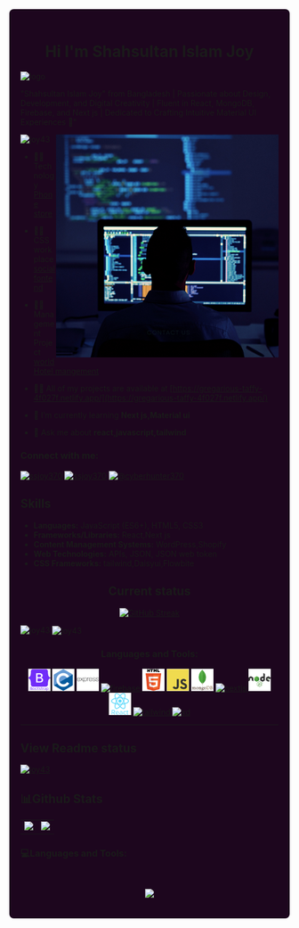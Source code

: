 <div style="background-color: #1D061E; padding: 20px; border-radius: 8px;">
<h1 align="center">Hi I'm Shahsultan Islam Joy</h1>

![logo](https://i.ibb.co/Z6Q0hSp/shahsultan-islam-joy.gif)

"Shahsultan Islam Joy" from Bangladesh  | Passionate about Design, Development, and Digital Creativity | Fluent in React, MongoDB, Firebase, and Next js | Dedicated to Crafting Intuitive Material UI Experiences 🚀"

<img align="right" alt="coding" width="400" src="./image/Web Development .png">


<p align="left"> <img src="https://komarev.com/ghpvc/?username=joy43&label=Profile%20views&color=0e75b6&style=flat" alt="joy43" /> </p>

- 👨‍💻Technology [Phone store](https://github.com/Joy43/asingment--10-client.git)


- 👨‍💻 CSS workplace [social fontend](https://github.com/Joy43/Social-BD.git)

- 👨‍💻Management Project [world Hotel mangement](https://github.com/Joy43/assingment-11-hotel-client.git)

- 👨‍💻 All of my projects are available at [https://gregarious-taffy-4f027f.netlify.app/](https://gregarious-taffy-4f027f.netlify.app/)
- 🌱 I’m currently learning **Next js,Material ui**
- 💬 Ask me about **react,javascript,tailwind**

<h3 align="left">Connect with me:</h3>
<p align="left">
<a href="https://fb.com/ssjoy370" target="blank"><img align="center" src="https://raw.githubusercontent.com/rahuldkjain/github-profile-readme-generator/master/src/images/icons/Social/facebook.svg" alt="ssjoy370" height="30" width="40" /></a>
<a href="https://instagram.com/ssjoy370" target="blank"><img align="center" src="https://raw.githubusercontent.com/rahuldkjain/github-profile-readme-generator/master/src/images/icons/Social/instagram.svg" alt="ssjoy370" height="30" width="40" /></a>
<a href="https://www.youtube.com/c/@cyberhunter370" target="blank"><img align="center" src="https://raw.githubusercontent.com/rahuldkjain/github-profile-readme-generator/master/src/images/icons/Social/youtube.svg" alt="@cyberhunter370" height="30" width="40" /></a>
</p>

## Skills

- **Languages:** JavaScript (ES6+), HTML5, CSS3
- **Frameworks/Libraries:** React,Next js
- **Content Management Systems:** WordPress,Shopify
- **Web Technologies:** APIs, JSON, JSON web token
- **CSS Frameworks:** tailwind,Daisyui,Flowbite

<div align="center">

## Current status

[![GitHub Streak](https://github-readme-streak-stats.herokuapp.com?user=Joy43&theme=shades-of-purple&hide_border=true&border_radius=4.6)](https://git.io/streak-stats)

</div>




<p><img align="left" src="https://github-readme-stats.vercel.app/api/top-langs?username=joy43&show_icons=true&locale=en&layout=compact" alt="joy43" /></p>


<p>&nbsp;<img align="center" src="https://github-readme-stats.vercel.app/api?username=joy43&show_icons=true&locale=en" alt="joy43" /></p>



<h3 align="center">Languages and Tools:</h3>
<p align="center"> <a href="https://getbootstrap.com" target="_blank" rel="noreferrer"> <img src="https://raw.githubusercontent.com/devicons/devicon/master/icons/bootstrap/bootstrap-plain-wordmark.svg" alt="bootstrap" width="40" height="40"/> </a> <a href="https://www.cprogramming.com/" target="_blank" rel="noreferrer"> <img src="https://raw.githubusercontent.com/devicons/devicon/master/icons/c/c-original.svg" alt="c" width="40" height="40"/> </a> <a href="https://expressjs.com" target="_blank" rel="noreferrer"> <img src="https://raw.githubusercontent.com/devicons/devicon/master/icons/express/express-original-wordmark.svg" alt="express" width="40" height="40"/> </a> <a href="https://firebase.google.com/" target="_blank" rel="noreferrer"> <img src="https://www.vectorlogo.zone/logos/firebase/firebase-icon.svg" alt="firebase" width="40" height="40"/> </a> <a href="https://www.w3.org/html/" target="_blank" rel="noreferrer"> <img src="https://raw.githubusercontent.com/devicons/devicon/master/icons/html5/html5-original-wordmark.svg" alt="html5" width="40" height="40"/> </a> <a href="https://developer.mozilla.org/en-US/docs/Web/JavaScript" target="_blank" rel="noreferrer"> <img src="https://raw.githubusercontent.com/devicons/devicon/master/icons/javascript/javascript-original.svg" alt="javascript" width="40" height="40"/> </a> <a href="https://www.mongodb.com/" target="_blank" rel="noreferrer"> <img src="https://raw.githubusercontent.com/devicons/devicon/master/icons/mongodb/mongodb-original-wordmark.svg" alt="mongodb" width="40" height="40"/> </a> <a href="https://nextjs.org/" target="_blank" rel="noreferrer"> <img src="https://cdn.worldvectorlogo.com/logos/nextjs-2.svg" alt="nextjs" width="40" height="40"/> </a> <a href="https://nodejs.org" target="_blank" rel="noreferrer"> <img src="https://raw.githubusercontent.com/devicons/devicon/master/icons/nodejs/nodejs-original-wordmark.svg" alt="nodejs" width="40" height="40"/> </a> <a href="https://reactjs.org/" target="_blank" rel="noreferrer"> <img src="https://raw.githubusercontent.com/devicons/devicon/master/icons/react/react-original-wordmark.svg" alt="react" width="40" height="40"/> </a> <a href="https://tailwindcss.com/" target="_blank" rel="noreferrer"> <img src="https://www.vectorlogo.zone/logos/tailwindcss/tailwindcss-icon.svg" alt="tailwind" width="40" height="40"/> </a> <a href="https://www.adobe.com/products/xd.html" target="_blank" rel="noreferrer"> <img src="https://cdn.worldvectorlogo.com/logos/adobe-xd.svg" alt="xd" width="40" height="40"/> </a> </p>

---------------
## View Readme status

<p align="left"> <a href="https://github.com/ryo-ma/github-profile-trophy"><img src="https://github-profile-trophy.vercel.app/?username=joy43" alt="joy43" /></a> </p>


<!-- <h1  style="text-align: center;"> project shows</h1>
<p align="center">
  <img src="https://i.ibb.co/Ryg7fYR/Home-page.png" alt="Home Page" width="350" height="500" style="border-radius: 8px; box-shadow: 0 4px 8px rgba(0, 0, 0, 0.1); margin-right: 16px;">
  <img src="https://i.ibb.co/CtzG5Z3/tech-world-small.png" alt="Tech World" width="350" height="500" style="border-radius: 8px; box-shadow: 0 4px 8px rgba(0, 0, 0, 0.1); margin-right: 16px;">
 <div align="right" >

![](http://github-profile-summary-cards.vercel.app/api/cards/profile-details?username=nayon117&theme=outrun)</div>
</p> -->
## 📊Github Stats

<div align="center">
  <table>
    <tr>
      <td><img src="http://github-profile-summary-cards.vercel.app/api/cards/stats?username=nayon117&theme=outrun" width="400" /></td>
      <td><img src="https://streak-stats.demolab.com?user=nayon117&theme=outrun" width="400" /></td>
    </tr>
  </table>
</div>

<!-- ## Examples of workplace
<div align="center"><img src="https://i.ibb.co/tHBGTBy/about-us.gif" width="512" ></div>
</div> -->
<h3 align="left">💻Languages and Tools:</h3>
<!-- <p align="center">
<a href="https://www.w3.org/html/" target="_blank" rel="noreferrer"> <img src="https://raw.githubusercontent.com/devicons/devicon/master/icons/html5/html5-original-wordmark.svg" alt="html5" width="40" height="40"/> 
  </a>
<a href="https://www.w3schools.com/css/" target="_blank" rel="noreferrer"> 
<img src="https://raw.githubusercontent.com/devicons/devicon/master/icons/css3/css3-original-wordmark.svg" alt="css3" width="40" height="40"/>
 </a>
 <a href="https://developer.mozilla.org/en-US/docs/Web/JavaScript" target="_blank" rel="noreferrer">
    <img src="https://raw.githubusercontent.com/devicons/devicon/master/icons/javascript/javascript-original.svg" alt="javascript" width="40" height="40"/> 
    </a>
     <a href="https://tailwindcss.com/" target="_blank" rel="noreferrer"> <img src="https://www.vectorlogo.zone/logos/tailwindcss/tailwindcss-icon.svg" alt="tailwind" width="40" height="40"/> 
      </a> 
      <a href="https://reactjs.org/" target="_blank" rel="noreferrer"> <img src="https://raw.githubusercontent.com/devicons/devicon/master/icons/react/react-original-wordmark.svg" alt="react" width="40" height="40"/>
       </a>
       </p>
       <p align="center">
       <a href="https://www.figma.com/" target="_blank" rel="noreferrer"> <img src="https://www.vectorlogo.zone/logos/figma/figma-icon.svg" alt="figma" width="40" height="40"/>
  </a> 
       <a href="https://www.firebase.com/" target="_blank" rel="noreferrer"> <img src="./images/firebase.png" alt="figma" width="40" height="40"/>
  </a> 
       <a href="https://nodejs.org" target="_blank" rel="noreferrer"> <img src="https://raw.githubusercontent.com/devicons/devicon/master/icons/nodejs/nodejs-original-wordmark.svg" alt="nodejs" width="40" height="40"/> 
     </a> 
<a href="https://expressjs.com" target="_blank" rel="noreferrer"> 
<img src="./images/express.png" alt="express" width="40" height="40"/>
 </a>  
  <a href="https://www.mongodb.com/" target="_blank" rel="noreferrer"> <img src="https://raw.githubusercontent.com/devicons/devicon/master/icons/mongodb/mongodb-original-wordmark.svg" alt="mongodb" width="40" height="40"/>
     </a> 
       
       
<p align="center">
<img height="150" src="./image/HTML.png"/>
<img height="150" src="./image/CSS.png"/>
<img height="150" src="./image/Bootstrap.png"/>
<img height="150" src="./image/React.png"/>
</p>
<p align="center">
<img height="150" src="./image/JavaScript.png"/>
<img height="150" src="./image/React.png"/>
<img height="150" src="./image/ReactRouterDom.png"/>
<img height="150" src="./image/ReactRouterDom.png"/>
</p>
<p align="center">
<img height="150" src="./image/Nodejs.png"/>
<img height="150" src="./image/Express.png"/>
<img height="150" src="./image/MongoDB.png"/>
<img height="150" src="./image/JWT.png"/>
</p>

  </p> -->

  <br/>

<div align="center">
 
![](http://github-profile-summary-cards.vercel.app/api/cards/repos-per-language?username=nayon117&theme=outrun)

</div>





